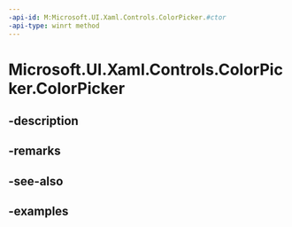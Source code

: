 ```yaml
---
-api-id: M:Microsoft.UI.Xaml.Controls.ColorPicker.#ctor
-api-type: winrt method
---
```


<!-- Method syntax.
public ColorPicker.ColorPicker()
-->

# Microsoft.UI.Xaml.Controls.ColorPicker.ColorPicker

## -description

## -remarks

## -see-also

## -examples

